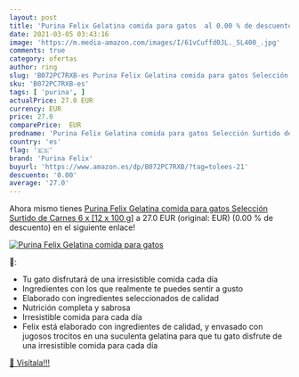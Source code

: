 ```yaml
---
layout: post
title: 'Purina Felix Gelatina comida para gatos  al 0.00 % de descuento'
date: 2021-03-05 03:43:16
image: 'https://m.media-amazon.com/images/I/61vCuffd0JL._SL400_.jpg'
comments: true
category: ofertas
author: ring
slug: 'B072PC7RXB-es Purina Felix Gelatina comida para gatos Selección Surtido...'
sku: 'B072PC7RXB-es'
tags: [ 'purina', ]
actualPrice: 27.0 EUR
currency: EUR
price: 27.0
comparePrice:  EUR
prodname: 'Purina Felix Gelatina comida para gatos Selección Surtido de Carnes 6 x [12 x 100 g]'
country: 'es'
flag: '🇪🇸'
brand: 'Purina Felix'
buyurl: 'https://www.amazon.es/dp/B072PC7RXB/?tag=tolees-21'
descuento: '0.00'
average: '27.0'
---
```


Ahora mismo tienes [Purina Felix Gelatina comida para gatos Selección Surtido de Carnes 6 x [12 x 100 g]](https://www.amazon.es/dp/B072PC7RXB/?tag=tolees-21) a 27.0 EUR (original:  EUR) (0.00 %  de descuento) en el siguiente enlace!

[![Purina Felix Gelatina comida para gatos ](https://m.media-amazon.com/images/I/61vCuffd0JL._SL400_.jpg)](https://www.amazon.es/dp/B072PC7RXB/?tag=tolees-21)

🔎:

- Tu gato disfrutará de una irresistible comida cada día
- Ingredientes con los que realmente te puedes sentir a gusto
- Elaborado con ingredientes seleccionados de calidad
- Nutrición completa y sabrosa
- Irresistible comida para cada día
- Felix está elaborado con ingredientes de calidad, y envasado con jugosos trocitos en una suculenta gelatina para que tu gato disfrute de una irresistible comida para cada día

[🛒 Visítala!!!](https://www.amazon.es/dp/B072PC7RXB/?tag=tolees-21)
